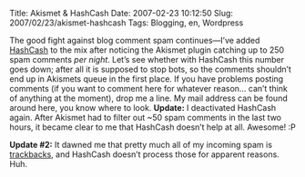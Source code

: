 Title: Akismet & HashCash
Date: 2007-02-23 10:12:50
Slug: 2007/02/23/akismet-hashcash
Tags: Blogging, en, Wordpress


The good fight against blog comment spam continues—I’ve added [HashCash][1] to
the mix after noticing the Akismet plugin catching up to 250 spam comments
_per night_. Let’s see whether with HashCash this number goes down; after all
it is supposed to stop bots, so the comments shouldn’t end up in Akismets
queue in the first place. If you have problems posting comments (if you want
to comment here for whatever reason… can’t think of anything at the moment),
drop me a line. My mail address can be found around here, you know where to
look. **Update:** I deactivated HashCash again. After Akismet had to filter
out ~50 spam comments in the last two hours, it became clear to me that
HashCash doesn’t help at all. Awesome! :P

**Update #2:** It dawned me that pretty much all of my incoming spam is [trackbacks][2], and HashCash doesn’t process those for apparent reasons. Huh.

   [1]: http://elliottback.com/wp/archives/2005/10/23/wordpress-hashcash-30-beta/
   [2]: http://en.wikipedia.org/wiki/Trackback
